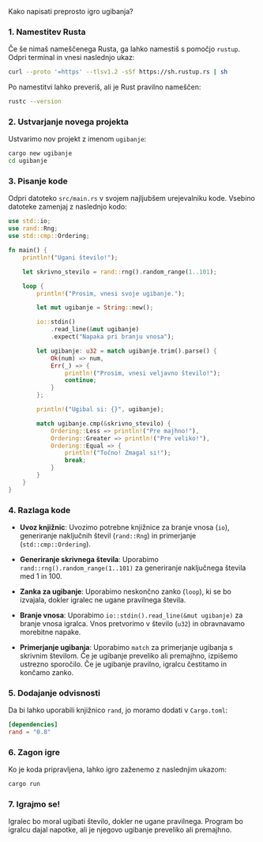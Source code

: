 Kako napisati preprosto igro ugibanja?
### 1. Namestitev Rusta
Če še nimaš nameščenega Rusta, ga lahko namestiš s pomočjo `rustup`. Odpri terminal in vnesi naslednjo ukaz:

```bash
curl --proto '=https' --tlsv1.2 -sSf https://sh.rustup.rs | sh
```

Po namestitvi lahko preveriš, ali je Rust pravilno nameščen:

```bash
rustc --version
```

### 2. Ustvarjanje novega projekta
Ustvarimo nov projekt z imenom `ugibanje`:

```bash
cargo new ugibanje
cd ugibanje
```

### 3. Pisanje kode
Odpri datoteko `src/main.rs` v svojem najljubšem urejevalniku kode. Vsebino datoteke zamenjaj z naslednjo kodo:

```rust
use std::io;
use rand::Rng;
use std::cmp::Ordering;

fn main() {
    println!("Ugani število!");

    let skrivno_stevilo = rand::rng().random_range(1..101);

    loop {
        println!("Prosim, vnesi svoje ugibanje.");

        let mut ugibanje = String::new();

        io::stdin()
            .read_line(&mut ugibanje)
            .expect("Napaka pri branju vnosa");

        let ugibanje: u32 = match ugibanje.trim().parse() {
            Ok(num) => num,
            Err(_) => {
                println!("Prosim, vnesi veljavno število!");
                continue;
            }
        };

        println!("Ugibal si: {}", ugibanje);

        match ugibanje.cmp(&skrivno_stevilo) {
            Ordering::Less => println!("Pre majhno!"),
            Ordering::Greater => println!("Pre veliko!"),
            Ordering::Equal => {
                println!("Točno! Zmagal si!");
                break;
            }
        }
    }
}
```

### 4. Razlaga kode

- **Uvoz knjižnic**: Uvozimo potrebne knjižnice za branje vnosa (`io`), generiranje naključnih števil (`rand::Rng`) in primerjanje (`std::cmp::Ordering`).

- **Generiranje skrivnega števila**: Uporabimo `rand::rng().random_range(1..101)` za generiranje naključnega števila med 1 in 100.

- **Zanka za ugibanje**: Uporabimo neskončno zanko (`loop`), ki se bo izvajala, dokler igralec ne ugane pravilnega števila.

- **Branje vnosa**: Uporabimo `io::stdin().read_line(&mut ugibanje)` za branje vnosa igralca. Vnos pretvorimo v število (`u32`) in obravnavamo morebitne napake.

- **Primerjanje ugibanja**: Uporabimo `match` za primerjanje ugibanja s skrivnim številom. Če je ugibanje preveliko ali premajhno, izpišemo ustrezno sporočilo. Če je ugibanje pravilno, igralcu čestitamo in končamo zanko.

### 5. Dodajanje odvisnosti
Da bi lahko uporabili knjižnico `rand`, jo moramo dodati v `Cargo.toml`:

```toml
[dependencies]
rand = "0.8"
```

### 6. Zagon igre
Ko je koda pripravljena, lahko igro zaženemo z naslednjim ukazom:

```bash
cargo run
```

### 7. Igrajmo se!
Igralec bo moral ugibati število, dokler ne ugane pravilnega. Program bo igralcu dajal napotke, ali je njegovo ugibanje preveliko ali premajhno.

